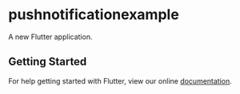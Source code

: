 # pushnotificationexample

A new Flutter application.

## Getting Started

For help getting started with Flutter, view our online
[documentation](https://flutter.io/).
